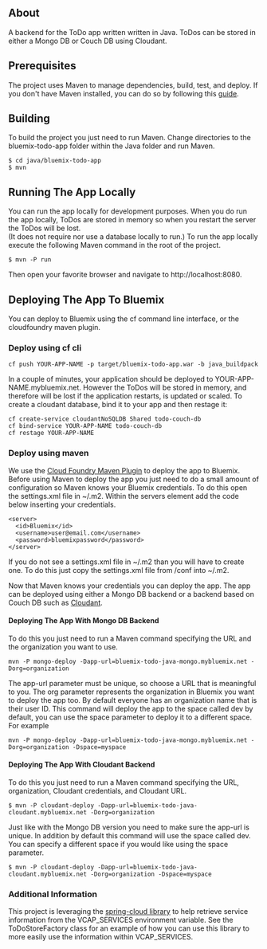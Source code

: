 ## About
A backend for the ToDo app written written in Java.  ToDos can be stored in
either a Mongo DB or Couch DB using Cloudant.  


## Prerequisites

The project uses  Maven to manage dependencies, build, test, and deploy.
If you don't have Maven installed, you can do so by following this
[guide](http://maven.apache.org/download.cgi).

## Building
To build the project you just need to run Maven.  Change directories to the
bluemix-todo-app folder within the Java folder and run Maven.

    $ cd java/bluemix-todo-app
    $ mvn

## Running The App Locally
You can run the app locally for development purposes.  When you do run the app locally,
ToDos are stored in memory so when you restart the server the ToDos will be lost.  
(It does not require nor use a database locally to run.)  To run the app locally execute the
following Maven command in the root of the project.

    $ mvn -P run

Then open your favorite browser and navigate to http://localhost:8080.

## Deploying The App To Bluemix
You can deploy to Bluemix using the cf command line interface, or the cloudfoundry maven plugin.
### Deploy using cf cli

    cf push YOUR-APP-NAME -p target/bluemix-todo-app.war -b java_buildpack

In a couple of minutes, your application should be deployed to YOUR-APP-NAME.mybluemix.net. However the ToDos will be stored in memory, and therefore will be lost if the application restarts, is updated or scaled. To create a cloudant database, bind it to your app and then restage it:

    cf create-service cloudantNoSQLDB Shared todo-couch-db
    cf bind-service YOUR-APP-NAME todo-couch-db
    cf restage YOUR-APP-NAME


### Deploy using maven
We use the [Cloud Foundry Maven Plugin](https://github.com/cloudfoundry/cf-java-client/tree/master/cloudfoundry-maven-plugin)
to deploy the app to Bluemix.  Before using Maven to deploy the app you just
need to do a small amount of configuration so Maven knows your Bluemix credentials.  To do this
open the settings.xml file in ~/.m2.  Within the servers element add the code below
inserting your credentials.

    <server>
      <id>Bluemix</id>
      <username>user@email.com</username>
      <password>bluemixpassword</password>
    </server>

If you do not see a settings.xml file in ~/.m2 than you will have to create one.
To do this just copy the settings.xml file from <maven install dir>/conf into ~/.m2.

Now that Maven knows your credentials you can deploy the app.  The app can be
deployed using either a Mongo DB backend or a backend based on Couch DB such as
[Cloudant](https://cloudant.com/).

#### Deploying The App With Mongo DB Backend

To do this you just need to run a Maven command specifying the URL and the
organization you want to use.

    mvn -P mongo-deploy -Dapp-url=bluemix-todo-java-mongo.mybluemix.net -Dorg=organization

The app-url parameter must be unique, so choose a URL that is meaningful to you.  The org
parameter represents the organization in Bluemix you want to deploy the app too.  By default
everyone has an organization name that is their user ID.  This command will deploy the app
to the space called dev by default, you can use the space parameter to deploy it to a different
space.  For example

    mvn -P mongo-deploy -Dapp-url=bluemix-todo-java-mongo.mybluemix.net -Dorg=organization -Dspace=myspace

#### Deploying The App With Cloudant Backend

To do this you just need to run a Maven command specifying the URL, organization, Cloudant
credentials, and Cloudant URL.

    $ mvn -P cloudant-deploy -Dapp-url=bluemix-todo-java-cloudant.mybluemix.net -Dorg=organization

Just like with the Mongo DB version you need to make sure the app-url is unique.  In addition
by default this command will use the space called dev.  You can specify a different space if
you would like using the space parameter.

    $ mvn -P cloudant-deploy -Dapp-url=bluemix-todo-java-cloudant.mybluemix.net -Dorg=organization -Dspace=myspace

### Additional Information

This project is leveraging the [spring-cloud library](https://github.com/spring-projects/spring-cloud)
to help retrieve service information from the VCAP_SERVICES environment variable.  See the ToDoStoreFactory
class for an example of how you can use this library to more easily use the information within VCAP_SERVICES.
